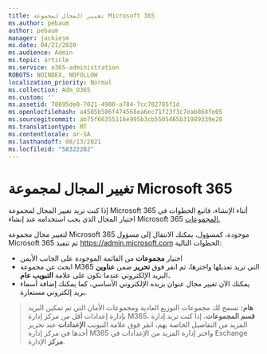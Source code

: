 ```yaml
---
title: تغيير المجال لمجموعة Microsoft 365
ms.author: pebaum
author: pebaum
manager: jackiesm
ms.date: 04/21/2020
ms.audience: Admin
ms.topic: article
ms.service: o365-administration
ROBOTS: NOINDEX, NOFOLLOW
localization_priority: Normal
ms.collection: Adm_O365
ms.custom: ''
ms.assetid: 78695de0-7021-4900-a784-7cc782785f1d
ms.openlocfilehash: a4505b586f474568ea6ec71f23f3c7eab868fe05
ms.sourcegitcommit: ab75f66355116e995b3cb5505465b31989339e28
ms.translationtype: MT
ms.contentlocale: ar-SA
ms.lasthandoff: 08/13/2021
ms.locfileid: "58322282"
---
```

# <a name="change-the-domain-for-a-microsoft-365-group"></a>تغيير المجال لمجموعة Microsoft 365

إذا كنت تريد تغيير المجال لمجموعة Microsoft 365 أثناء الإنشاء، فاتبع الخطوات في اختيار المجال الذي يجب استخدامه عند إنشاء Microsoft 365 [المجموعات.](https://docs.microsoft.com/microsoft-365/admin/create-groups/choose-domain-to-create-groups)

لتغيير مجال مجموعة Microsoft 365 موجودة، كمسؤول، يمكنك الانتقال إلى مسؤول Microsoft 365 ثم تنفيذ https://admin.microsoft.com الخطوات التالية:

- اختيار **مجموعات** من القائمة الموجودة على الجانب الأيمن
- ابحث عن مجموعة M365 التي تريد تعديلها واخترها، ثم انقر فوق **تحرير** ضمن **عناوين** البريد الإلكتروني عندما تكون على علامة **التبويب عام.**
- يمكنك الآن تغيير مجال عنوان بريده الإلكتروني الأساسي، كما يمكنك إضافة أسماء بريد إلكتروني مستعارة.

> **هام:** تسمح لك مجموعات التوزيع العادية ومجموعات الأمان التي تم تمكين البريد بإدارة إعدادات أقل من مركز إدارة M365، **قسم المجموعات.** إذا كنت تريد إدارة المزيد من التفاصيل الخاصة بهم، انقر فوق علامة التبويب **الإعدادات** عند تحرير أحدها في مركز إدارة M365 واختر إدارة المزيد من الإعدادات في Exchange **مركز** الإدارة.